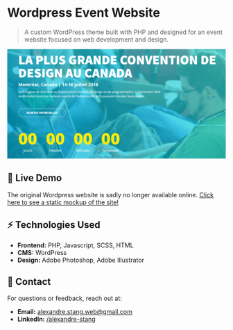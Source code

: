 # Wordpress Event Website

> A custom WordPress theme built with PHP and designed for an event website focused on web development and design.


![Home page](/og-image.png)

## 🚀 Live Demo

The original Wordpress website is sadly no longer available online. [Click here to see a static mockup of the site!](https://alexandrestang.github.io/2018_convention_web/)

## ⚡ Technologies Used

- **Frontend:** PHP, Javascript, SCSS, HTML
- **CMS:** WordPress
- **Design:** Adobe Photoshop, Adobe Illustrator

## 📩 Contact

For questions or feedback, reach out at:

- **Email:** alexandre.stang.web@gmail.com
- **LinkedIn:** [/alexandre-stang](https://www.linkedin.com/in/alexandre-stang-163208a7/)